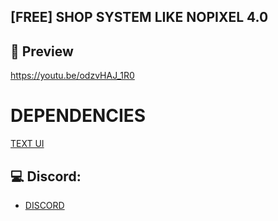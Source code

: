 ## [FREE] SHOP SYSTEM LIKE NOPIXEL 4.0

## 👀 Preview
https://youtu.be/odzvHAJ_1R0


# DEPENDENCIES
[TEXT UI](https://github.com/brinleydev/brinley-textui-2)


## 💻 Discord:
- [DISCORD](https://discord.gg/rMKqYrpn8G)
